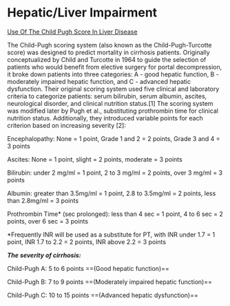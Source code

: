 # Hepatic/Liver Impairment

[Use Of The Child Pugh Score In Liver Disease](https://www.ncbi.nlm.nih.gov/books/NBK542308/)

The Child-Pugh scoring system (also known as the Child-Pugh-Turcotte score) was designed to predict mortality in cirrhosis patients. Originally conceptualized by Child and Turcotte in 1964 to guide the selection of patients who would benefit from elective surgery for portal decompression, it broke down patients into three categories: A - good hepatic function, B - moderately impaired hepatic function, and C - advanced hepatic dysfunction. Their original scoring system used five clinical and laboratory criteria to categorize patients: serum bilirubin, serum albumin, ascites, neurological disorder, and clinical nutrition status.[1] The scoring system was modified later by Pugh et al., substituting prothrombin time for clinical nutrition status. Additionally, they introduced variable points for each criterion based on increasing severity [2]: 

Encephalopathy: None = 1 point, Grade 1 and 2 = 2 points, Grade 3 and 4 = 3 points

Ascites:  None = 1 point, slight = 2 points, moderate = 3 points

Bilirubin: under 2 mg/ml = 1 point, 2 to 3 mg/ml = 2 points, over 3 mg/ml = 3 points

Albumin: greater than 3.5mg/ml = 1 point, 2.8 to 3.5mg/ml = 2 points, less than 2.8mg/ml = 3 points

Prothrombin Time* (sec prolonged): less than 4 sec = 1 point, 4 to 6 sec = 2 points, over 6 sec = 3 points

*Frequently INR will be used as a substitute for PT, with INR under 1.7 = 1 point, INR 1.7 to 2.2 = 2 points, INR above 2.2 = 3 points

***The severity of cirrhosis:*** 

Child-Pugh A: 5 to 6 points ==(Good hepatic function)==

Child-Pugh B: 7 to 9 points ==(Moderately impaired hepatic function)==

Child-Pugh C: 10 to 15 points ==(Advanced hepatic dysfunction)==
